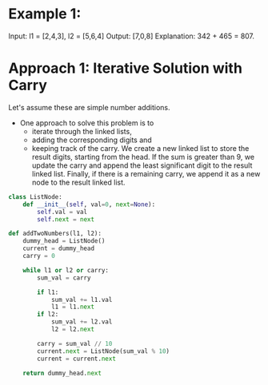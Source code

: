 # Example 1:
Input: l1 = [2,4,3], l2 = [5,6,4]
Output: [7,0,8]
Explanation: 342 + 465 = 807.

# Approach 1: Iterative Solution with Carry
Let's assume these are simple number additions.
- One approach to solve this problem is to 
    - iterate through the linked lists, 
    - adding the corresponding digits and 
    - keeping track of the carry. 
We create a new linked list to store the result digits, starting from the head. 
If the sum is greater than 9, we update the carry and append the least significant digit to the result linked list. Finally, if there is a remaining carry, we append it as a new node to the result linked list.


```python
class ListNode:
    def __init__(self, val=0, next=None):
        self.val = val
        self.next = next

def addTwoNumbers(l1, l2):
    dummy_head = ListNode()
    current = dummy_head
    carry = 0

    while l1 or l2 or carry:
        sum_val = carry

        if l1:
            sum_val += l1.val
            l1 = l1.next
        if l2:
            sum_val += l2.val
            l2 = l2.next

        carry = sum_val // 10
        current.next = ListNode(sum_val % 10)
        current = current.next

    return dummy_head.next
```


